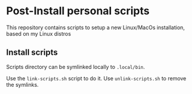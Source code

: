 # Post-Install personal scripts

This repository contains scripts to setup a new Linux/MacOs installation, based on my Linux distros

## Install scripts

Scripts directory can be symlinked locally to `.local/bin`.

Use the `link-scripts.sh` script to do it. Use `unlink-scripts.sh` to remove the symlinks.
